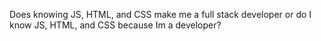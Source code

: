 Does knowing JS, HTML, and CSS make me a full stack developer or do I know JS, HTML, and CSS because Im a developer?
